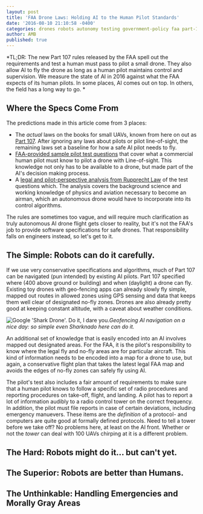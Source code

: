 ```yaml
---
layout: post
title: 'FAA Drone Laws: Holding AI to the Human Pilot Standards'
date: '2016-08-10 21:10:58 -0400'
categories: drones robots autonomy testing government-policy faa part-107
author: AMB
published: true
---
```

*TL;DR: The new Part 107 rules released by the FAA spell out the requirements and test a human must pass to pilot a small drone. They also allow AI to fly the drone as long as a human pilot maintains control and supervision. We measure the state of AI in 2016 against what the FAA expects of its human pilots. In some places, AI comes out on top. In others, the field has a long way to go. *

## Where the Specs Come From ## 
 The predictions made in this article come from 3 places:
 
  - The *actual* laws on the books for small UAVs, known from here on out as [Part 107](https://www.faa.gov/uas/media/part_107_summary.pdf).   After ignoring any laws about pilots or pilot line-of-sight, the remaining laws set a baseline for how a safe AI pilot needs to fly. 
  - [FAA-provided sample pilot test questions](http://www.faa.gov/training_testing/testing/test_questions/media/uag_sample_exam.pdf)  that cover what a commercial human pilot must know to pilot a drone with Line-of-sight. This knowledge not only has to be available to a drone, but made part of the AI's decision making process.
  - A [legal and pilot-perspective analysis from Rupprecht Law](http://jrupprechtlaw.com/part-107-knowledge-test)  of the test questions which. The analysis covers the background science and working knowledge of physics and aviation necessary to become an airman, which an autonomous drone would have to incorporate into its control algorithms. 

The rules are sometimes too vague, and will require much clarification as truly autonomous AI drone flight gets closer to reality, but it's not the FAA's job to provide software specifications for safe drones. That responsibility falls on engineers instead, so let's get to it. 

## The Simple: Robots can do it carefully. 

 If we use very conservative specifications and algorithms, much of Part 107 can be navigated (pun intended) by  existing AI pilots.  Part 107 specified where (400 above ground or building) and when (daylight) a drone can fly. Existing toy drones with geo-fencing apps can already slowly fly simple, mapped out routes in allowed zones using GPS sensing and data that keeps them well clear of designated no-fly zones. Drones are also already pretty good at keeping constant altitude, with a caveat about weather conditions. 

![Google 'Shark Drone'. Do it, I dare you.]({{site.baseurl}}/_posts/shark-drone.jpg)*Geofencing AI navigation on a nice day: so simple even Sharknado here can do it.*


An additional set of knowledge that is easily encoded into an AI involves mapped out designated areas. For the FAA, it is the pilot's responsibility to know where the legal fly and no-fly areas are for particular aircraft. This kind of information needs to be encoded into a map for a drone to use, but again, a conservative flight plan that takes the latest legal FAA map and avoids the edges of no-fly zones can safely fly using AI. 

The pilot's test also includes a fair amount of requirements to make sure that a human pilot knows to follow a specific set of radio procedures and reporting procedures on take-off, flight, and landing. A pilot has to report a lot of information audibly to a radio control tower on the correct frequency. In addition, the pilot must file reports in case of certain deviations, including emergency manuevers. These items are the *definition* of a protocol- and computers are quite good at formally defined protocols. Need to tell a tower before we take off? No problems here, at least on the AI front. Whether or not the *tower* can deal with 100 UAVs chirping at it is a different problem.

## The Hard: Robots might do it... but can't yet. ##

## The Superior: Robots are better than Humans. ##
 
## The Unthinkable: Handling Emergencies and Morally Gray Areas  ##
